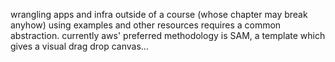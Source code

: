 
wrangling apps and infra outside of a course (whose chapter may break anyhow) using examples and other resources requires a common abstraction. currently aws' preferred methodology is SAM, a template which gives a visual drag drop canvas...

